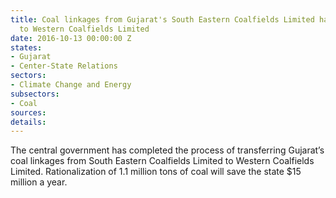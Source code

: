 ```yaml
---
title: Coal linkages from Gujarat's South Eastern Coalfields Limited have been transferred
  to Western Coalfields Limited
date: 2016-10-13 00:00:00 Z
states:
- Gujarat
- Center-State Relations
sectors:
- Climate Change and Energy
subsectors:
- Coal
sources: 
details: 
---
```


The central government has completed the process of transferring Gujarat’s coal linkages from South Eastern Coalfields Limited to Western Coalfields Limited. Rationalization of 1.1 million tons of coal will save the state $15 million a year.
